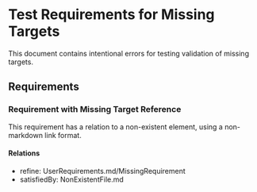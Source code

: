 # Test Requirements for Missing Targets

This document contains intentional errors for testing validation of missing targets.

## Requirements

### Requirement with Missing Target Reference

This requirement has a relation to a non-existent element, using a non-markdown link format.

#### Relations
* refine: UserRequirements.md/MissingRequirement
* satisfiedBy: NonExistentFile.md